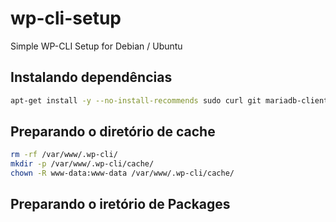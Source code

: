 # wp-cli-setup
Simple WP-CLI Setup for Debian / Ubuntu

## Instalando dependências

```bash
apt-get install -y --no-install-recommends sudo curl git mariadb-client
```

## Preparando o diretório de cache

```bash
rm -rf /var/www/.wp-cli/
mkdir -p /var/www/.wp-cli/cache/
chown -R www-data:www-data /var/www/.wp-cli/cache/
```

## Preparando o iretório de Packages
